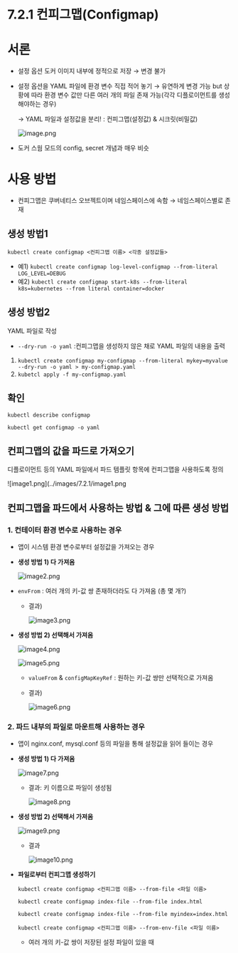 # 7.2.1 컨피그맵(Configmap)

# 서론

- 설정 옵션 도커 이미지 내부에 정적으로 저장 → 변경 불가
- 설정 옵션을 YAML 파일에 환경 변수 직접 적어 놓기 → 유연하게 변경 가능 
but 상황에 따라 환경 변수 값만 다른 여러 개의 파일 존재 가능(각각 디플로이먼트를 생성해야하는 경우)
    
    → YAML 파일과 설정값을 분리! : 컨피그맵(설정값) & 시크릿(비밀값)
    
    ![image.png](../images/7.2.1/image.png)
    
- 도커 스웜 모드의 config, secret 개념과 매우 비슷

# 사용 방법

- 컨피그맵은 쿠버네티스 오브젝트이며 네임스페이스에 속함 → 네임스페이스별로 존재

## 생성 방법1

`kubectl create configmap <컨피그맵 이름> <각종 설정값들>`

- 예1) `kubectl create configmap log-level-configmap --from-literal LOG_LEVEL=DEBUG`
- 예2) `kubectl create configmap start-k8s --from-literal k8s=kubernetes --from literal container=docker`

## 생성 방법2

YAML 파일로 작성

- `--dry-run -o yaml` :컨피그맵을 생성하지 않은 채로 YAML 파일의 내용을 출력
1. `kubectl create configmap my-configmap --from-literal mykey=myvalue --dry-run -o yaml > my-configmap.yaml`
2. `kubetcl apply -f my-configmap.yaml`

## 확인

`kubectl describe configmap`

`kubectl get configmap -o yaml`

## 컨피그맵의 값을 파드로 가져오기

디플로이먼트 등의 YAML 파일에서 파드 템플릿 항목에 컨피그맵을 사용하도록 정의

![image1.png](../images/7.2.1/image1.png

## 컨피그맵을 파드에서 사용하는 방법 & 그에 따른 생성 방법

### **1. 컨테이터 환경 변수로 사용하는 경우**

- 앱이 시스템 환경 변수로부터 설정값을 가져오는 경우
- **생성 방법 1) 다 가져옴**
    
    ![image2.png](../images/7.2.1/image2.png)
    
- `envFrom` : 여러 개의 키-값 쌍 존재하더라도 다 가져옴 (총 몇 개?)
    - 결과)
        
        ![image3.png](../images/7.2.1/image3.png)
        
- **생성 방법 2) 선택해서 가져옴**
    
    ![image4.png](../images/7.2.1/image4.png)
    
    ![image5.png](../images/7.2.1/image5.png)
    
    - `valueFrom` & `configMapKeyRef` : 원하는 키-값 쌍만 선택적으로 가져옴
    - 결과)
        
        ![image6.png](../images/7.2.1/image6.png)
        

### **2. 파드 내부의 파일로 마운트해 사용하는 경우**

- 앱이 nginx.conf, mysql.conf 등의 파일을 통해 설정값을 읽어 들이는 경우
- **생성 방법 1) 다 가져옴**
    
    ![image7.png](../images/7.2.1/image7.png)
    
    - 결과: 키 이름으로 파일이 생성됨
        
        ![image8.png](../images/7.2.1/image9.png)
        
- **생성 방법 2) 선택해서 가져옴**
    
    ![image9.png](7%202%201%20%E1%84%8F%E1%85%A5%E1%86%AB%E1%84%91%E1%85%B5%E1%84%80%E1%85%B3%E1%84%86%E1%85%A2%E1%86%B8(Configmap)%20116ccd944abc80d899aedb820e8d63d5/image%209.png)
    
    - 결과
        
        ![image10.png](../images/7.2.1/image10.png)
        
- **파일로부터 컨피그맵 생성하기**
    
    `kubectl create configmap <컨피그맵 이름> --from-file <파일 이름>`
    
    `kubectl create configmap index-file --from-file index.html`
    
    `kubectl create configmap index-file --from-file myindex=index.html`
    
    `kubectl create configmap <컨피그맵 이름> --from-env-file <파일 이름>`
    
    - 여러 개의 키-값 쌍이 저장된 설정 파일이 있을 때